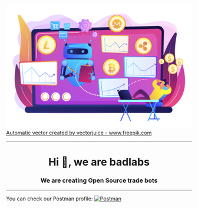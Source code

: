 ![](./source/19197542.jpg)
<a href='https://www.freepik.com/vectors/automatic'>Automatic vector created by vectorjuice - www.freepik.com</a>

<hr>

<h1 align="center">Hi 👋, we are <b>badlabs</b></h1>
<h3 align="center">We are creating Open Source trade bots</h3>

<hr>

<span>
  You can check our Postman profile:
  
  <a href="https://www.postman.com/bad-labs" target="_blank">
    <img alt=Postman src="https://user-images.githubusercontent.com/2676579/34940598-17cc20f0-f9be-11e7-8c6d-f0190d502d64.png" width="40" height="40">
  </a>
</span>
